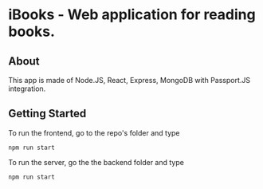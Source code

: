 # iBooks - Web application for reading books.

## About
This app is made of Node.JS, React, Express, MongoDB with Passport.JS integration.

## Getting Started
To run the frontend, go to the repo's folder and type
```
npm run start
```

To run the server, go the the backend folder and type
```
npm run start
```